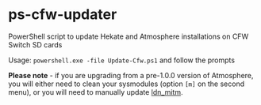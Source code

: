 # ps-cfw-updater
PowerShell script to update Hekate and Atmosphere installations on CFW Switch SD cards

Usage: `powershell.exe -file Update-Cfw.ps1` and follow the prompts

**Please note** - if you are upgrading from a pre-1.0.0 version of Atmosphere, you will either need to clean your sysmodules (option `[m]` on the second menu), or you will need to manually update [ldn_mitm](https://github.com/spacemeowx2/ldn_mitm).